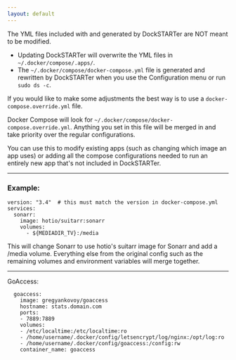 ```yaml
---
layout: default
---
```


The YML files included with and generated by DockSTARTer are NOT meant to be modified.
* Updating DockSTARTer will overwrite the YML files in `~/.docker/compose/.apps/`.
* The `~/.docker/compose/docker-compose.yml` file is generated and rewritten by DockSTARTer when you use the Configuration menu or run `sudo ds -c`.

If you would like to make some adjustments the best way is to use a `docker-compose.override.yml` file.

Docker Compose will look for `~/.docker/compose/docker-compose.override.yml`. Anything you set in this file will be merged in and take priority over the regular configurations.

You can use this to modify existing apps (such as changing which image an app uses) or adding all the compose configurations needed to run an entirely new app that's not included in DockSTARTer.

***

### Example:
```
version: "3.4"  # this must match the version in docker-compose.yml
services:
  sonarr:
    image: hotio/suitarr:sonarr
    volumes:
      - ${MEDIADIR_TV}:/media
```
This will change Sonarr to use hotio's suitarr image for Sonarr and add a /media volume. Everything else from the original config such as the remaining volumes and environment variables will merge together.

***
GoAccess:
```
  goaccess:
    image: gregyankovoy/goaccess
    hostname: stats.domain.com
    ports:
    - 7889:7889
    volumes:
    - /etc/localtime:/etc/localtime:ro
    - /home/username/.docker/config/letsencrypt/log/nginx:/opt/log:ro
    - /home/username/.docker/config/goaccess:/config:rw
    container_name: goaccess
```
